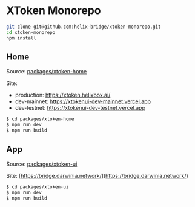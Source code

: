 # XToken Monorepo

```bash
git clone git@github.com:helix-bridge/xtoken-monorepo.git
cd xtoken-monorepo
npm install
```

## Home

Source: [packages/xtoken-home](packages/xtoken-home)

Site:

- production: https://xtoken.helixbox.ai/
- dev-mainnet: https://xtokenui-dev-mainnet.vercel.app
- dev-testnet: https://xtokenui-dev-testnet.vercel.app

```bash
$ cd packages/xtoken-home
$ npm run dev
$ npm run build
```

## App

Source: [packages/xtoken-ui](packages/xtoken-ui)

Site: [https://bridge.darwinia.network/](https://bridge.darwinia.network/)

```bash
$ cd packages/xtoken-ui
$ npm run dev
$ npm run build
```
